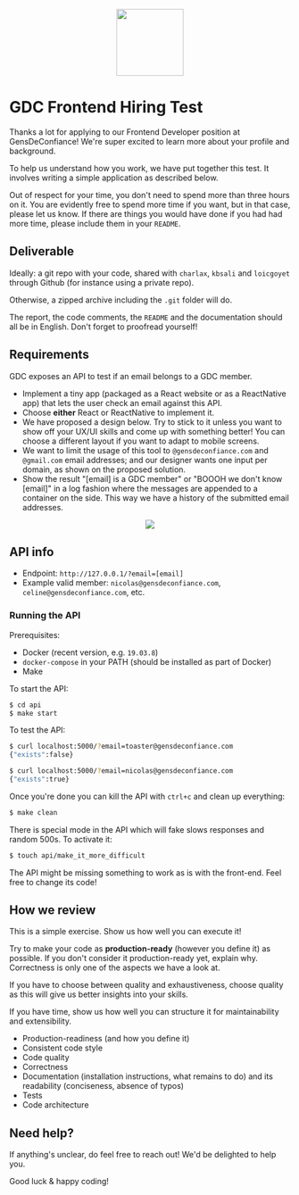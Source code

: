<p align="center"><img src="https://upload.wikimedia.org/wikipedia/fr/thumb/9/93/Logo_GensDeConfiance3.png/1200px-Logo_GensDeConfiance3.png" height="120"></p>

# GDC Frontend Hiring Test

Thanks a lot for applying to our Frontend Developer position at GensDeConfiance! We're super excited to learn more about your profile and background.

To help us understand how you work, we have put together this test. It involves writing a simple application as described below.

Out of respect for your time, you don't need to spend more than three hours on it. You are evidently free to spend more time if you want, but in that case, please let us know. If there are things you would have done if you had had more time, please include them in your `README`.

## Deliverable

Ideally: a git repo with your code, shared with `charlax`, `kbsali` and `loicgoyet` through Github (for instance using a private repo).

Otherwise, a zipped archive including the `.git` folder will do.

The report, the code comments, the `README` and the documentation should all be in English. Don't forget to proofread yourself!

## Requirements

GDC exposes an API to test if an email belongs to a GDC member.

- Implement a tiny app (packaged as a React website or as a ReactNative app) that lets the user check an email against this API.
- Choose **either** React or ReactNative to implement it.
- We have proposed a design below. Try to stick to it unless you want to show off your UX/UI skills and come up with something better! You can choose a different layout if you want to adapt to mobile screens.
- We want to limit the usage of this tool to `@gensdeconfiance.com` and `@gmail.com` email addresses; and our designer wants one input per domain, as shown on the proposed solution.
- Show the result "[email] is a GDC member" or "BOOOH we don't know [email]" in a log fashion where the messages are appended to a container on the side. This way we have a history of the submitted email addresses.

<p align="center"><img src="https://gensdeconfiance.s3.amazonaws.com/docs/GDC-membership-tester__maquette.png"></p>

## API info

- Endpoint: `http://127.0.0.1/?email=[email]`
- Example valid member: `nicolas@gensdeconfiance.com`, `celine@gensdeconfiance.com`, etc.

### Running the API

Prerequisites:

- Docker (recent version, e.g. `19.03.8`)
- `docker-compose` in your PATH (should be installed as part of Docker)
- Make

To start the API:

```bash
$ cd api
$ make start
```

To test the API:

```bash
$ curl localhost:5000/?email=toaster@gensdeconfiance.com
{"exists":false}

$ curl localhost:5000/?email=nicolas@gensdeconfiance.com
{"exists":true}
```

Once you're done you can kill the API with `ctrl+c` and clean up everything:

```bash
$ make clean
```

There is special mode in the API which will fake slows responses and random 500s. To activate it:

```bash
$ touch api/make_it_more_difficult
```

The API might be missing something to work as is with the front-end. Feel free to change its code!

## How we review

This is a simple exercise. Show us how well you can execute it!

Try to make your code as **production-ready** (however you define it) as possible. If you don't consider it production-ready yet, explain why. Correctness is only one of the aspects we have a look at.

If you have to choose between quality and exhaustiveness, choose quality as this will give us better insights into your skills.

If you have time, show us how well you can structure it for maintainability and extensibility.

- Production-readiness (and how you define it)
- Consistent code style
- Code quality
- Correctness
- Documentation (installation instructions, what remains to do) and its readability (conciseness, absence of typos)
- Tests
- Code architecture

## Need help?

If anything's unclear, do feel free to reach out! We'd be delighted to help you.

Good luck & happy coding!
